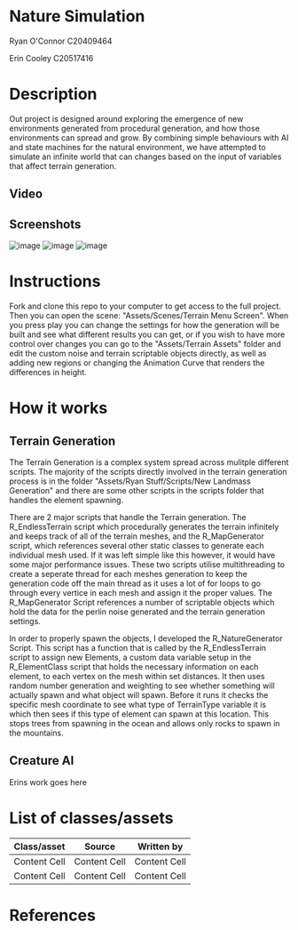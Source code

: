 # Nature Simulation

Ryan O'Connor
C20409464

Erin Cooley
C20517416

# Description
Out project is designed around exploring the emergence of new environments generated from procedural generation, and how those environments can spread and grow. By combining simple behaviours with AI and state machines for the natural environment, we have attempted to simulate an infinite world that can changes based on the input of variables that affect terrain generation. 

## Video


## Screenshots
![image](https://user-images.githubusercontent.com/72693746/235679942-5e1d6824-2f53-414c-ae90-8fa9933b0ff3.png)
![image](https://user-images.githubusercontent.com/72693746/235680187-0f00855a-012f-41d6-ba9f-d773b8700b13.png)
![image](https://user-images.githubusercontent.com/72693746/235680857-16bfedef-d9c9-43ae-baec-5065cf6a12c9.png)

# Instructions
Fork and clone this repo to your computer to get access to the full project. Then you can open the scene: "Assets/Scenes/Terrain Menu Screen". When you press play you can change the settings for how the generation will be built and see what different results you can get, or if you wish to have more control over changes you can go to the "Assets/Terrain Assets" folder and edit the custom noise and terrain scriptable objects directly, as well as adding new regions or changing the Animation Curve that renders the differences in height. 

# How it works
## Terrain Generation
The Terrain Generation is a complex system spread across mulitple different scripts. The majority of the scripts directly involved in the terrain generation process is in the folder "Assets/Ryan Stuff/Scripts/New Landmass Generation" and there are some other scripts in the scripts folder that handles the element spawning. 

There are 2 major scripts that handle the Terrain generation. The R_EndlessTerrain script which procedurally generates the terrain infinitely and keeps track of all of the terrain meshes, and the R_MapGenerator script, which references several other static classes to generate each individual mesh used. If it was left simple like this however, it would have some major performance issues. These two scripts utilise multithreading to create a seperate thread for each meshes generation to keep the generation code off the main thread as it uses a lot of for loops to go through every vertice in each mesh and assign it the proper values. The R_MapGenerator Script references a number of scriptable objects which hold the data for the perlin noise generated and the terrain generation settings. 

In order to properly spawn the objects, I developed the R_NatureGenerator Script. This script has a function that is called by the R_EndlessTerrain script to assign new Elements, a custom data variable setup in the R_ElementClass script that holds the necessary information on each element, to each vertex on the mesh within set distances. It then uses random number generation and weighting to see whether something will actually spawn and what object will spawn. Before it runs it checks the specific mesh coordinate to see what type of TerrainType variable it is which then sees if this type of element can spawn at this location. This stops trees from spawning in the ocean and allows only rocks to spawn in the mountains.

## Creature AI
Erins work goes here

# List of classes/assets

| Class/asset  | Source | Written by |
| ------------- | ------------- | ------------- |
| Content Cell  | Content Cell  | Content Cell  |
| Content Cell  | Content Cell  | Content Cell  |

# References

